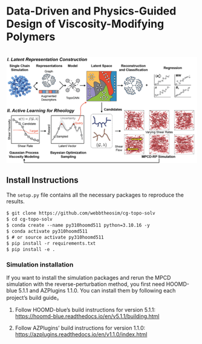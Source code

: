 
# Data-Driven and Physics-Guided Design of Viscosity-Modifying Polymers

<br />
<img src="./fig/toc.png" />
<br />



## Install Instructions

The `setup.py` file contains all the necessary packages to reproduce the results. 

```console
$ git clone https://github.com/webbtheosim/cg-topo-solv
$ cd cg-topo-solv
$ conda create --name py310hoomd511 python=3.10.16 -y
$ conda activate py310hoomd511
$ # or source activate py310hoomd511
$ pip install -r requirements.txt
$ pip install -e .
```

### Simulation installation

If you want to install the simulation packages and rerun the MPCD simulation with the reverse-perturbation method, you first need HOOMD-blue 5.1.1 and AZPlugins 1.1.0. You can install them by following each project’s build guide。

1. Follow HOOMD-blue’s build instructions for version 5.1.1:  
   https://hoomd-blue.readthedocs.io/en/v5.1.1/building.html

2. Follow AZPlugins’ build instructions for version 1.1.0:  
   https://azplugins.readthedocs.io/en/v1.1.0/index.html

